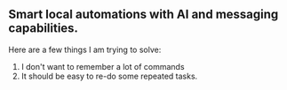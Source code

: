 ## Smart local automations with AI and messaging capabilities.

Here are a few things I am trying to solve:
1. I don't want to remember a lot of commands
2. It should be easy to re-do some repeated tasks.